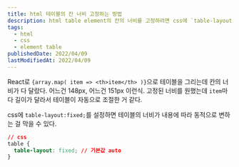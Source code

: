 ```yaml
---
title: html 테이블의 칸 너비 고정하는 방법
description: html table element의 칸의 너비를 고정하려면 css에 `table-layout:fixed;`를 설정한다
tags:
  - html
  - css
  - element table
publishedDate: 2022/04/09
lastModifiedAt: 2022/04/09
---
```


React로 `{array.map( item => <th>item</th> )}`으로 테이블을 그리는데 칸의 너비가 다 달랐다. 어느건 148px, 어느건 151px 이런식. 고정된 너비를 원했는데 `item`마다 길이가 달라서 테이블이 자동으로 조절한 거 같다.

css에 `table-layout:fixed;`를 설정하면 테이블의 너비가 내용에 따라 동적으로 변하는 걸 막을 수 있다.

```css
// css
table {
  table-layout: fixed; // 기본값 auto
}
```
